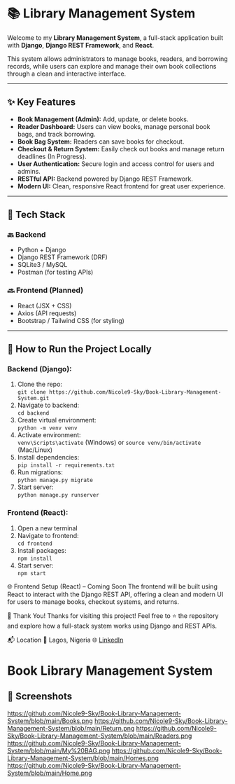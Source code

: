 # 📚 Library Management System

Welcome to my **Library Management System**, a full-stack application built with **Django**, **Django REST Framework**, and **React**.

This system allows administrators to manage books, readers, and borrowing records, while users can explore and manage their own book collections through a clean and interactive interface.

---

## ✨ Key Features

- **Book Management (Admin):** Add, update, or delete books.
- **Reader Dashboard:** Users can view books, manage personal book bags, and track borrowing.
- **Book Bag System:** Readers can save books for checkout.
- **Checkout & Return System:** Easily check out books and manage return deadlines (In Progress).
- **User Authentication:** Secure login and access control for users and admins.
- **RESTful API:** Backend powered by Django REST Framework.
- **Modern UI:** Clean, responsive React frontend for great user experience.

---

## 🧰 Tech Stack

### 🔙 Backend
- Python + Django
- Django REST Framework (DRF)
- SQLite3 / MySQL
- Postman (for testing APIs)

### 🔜 Frontend (Planned)
- React (JSX + CSS)
- Axios (API requests)
- Bootstrap / Tailwind CSS (for styling)

---

## 🚀 How to Run the Project Locally

### Backend (Django):
1. Clone the repo:  
   `git clone https://github.com/Nicole9-Sky/Book-Library-Management-System.git`
2. Navigate to backend:  
   `cd backend`
3. Create virtual environment:  
   `python -m venv venv`
4. Activate environment:  
   `venv\Scripts\activate` (Windows) or `source venv/bin/activate` (Mac/Linux)
5. Install dependencies:  
   `pip install -r requirements.txt`
6. Run migrations:  
   `python manage.py migrate`
7. Start server:  
   `python manage.py runserver`

### Frontend (React):
1. Open a new terminal
2. Navigate to frontend:  
   `cd frontend`
3. Install packages:  
   `npm install`
4. Start server:  
   `npm start`


🌐 Frontend Setup (React) – Coming Soon
The frontend will be built using React to interact with the Django REST API, offering a clean and modern UI for users to manage books, checkout systems, and returns.

🙌 Thank You!
Thanks for visiting this project!
Feel free to ⭐️ the repository and explore how a full-stack system works using Django and REST APIs.

📬 Location
📍 Lagos, Nigeria
🌐 [LinkedIn](https://www.linkedin.com/in/nicole-in-tech)  

# Book Library Management System

## 📸 Screenshots
https://github.com/Nicole9-Sky/Book-Library-Management-System/blob/main/Books.png
https://github.com/Nicole9-Sky/Book-Library-Management-System/blob/main/Return.png
https://github.com/Nicole9-Sky/Book-Library-Management-System/blob/main/Readers.png
https://github.com/Nicole9-Sky/Book-Library-Management-System/blob/main/My%20BAG.png
https://github.com/Nicole9-Sky/Book-Library-Management-System/blob/main/Homes.png
https://github.com/Nicole9-Sky/Book-Library-Management-System/blob/main/Home.png
